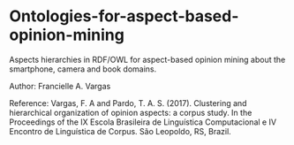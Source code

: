 # Ontologies-for-aspect-based-opinion-mining
Aspects hierarchies in RDF/OWL for aspect-based opinion mining about the smartphone, camera and book domains.

Author: Francielle A. Vargas

Reference: 
Vargas, F. A and Pardo, T. A. S. (2017). Clustering and hierarchical organization of opinion aspects: a corpus study. In the Proceedings of the IX Escola Brasileira de Linguística Computacional e IV Encontro de Linguística de Corpus. São Leopoldo, RS, Brazil.
